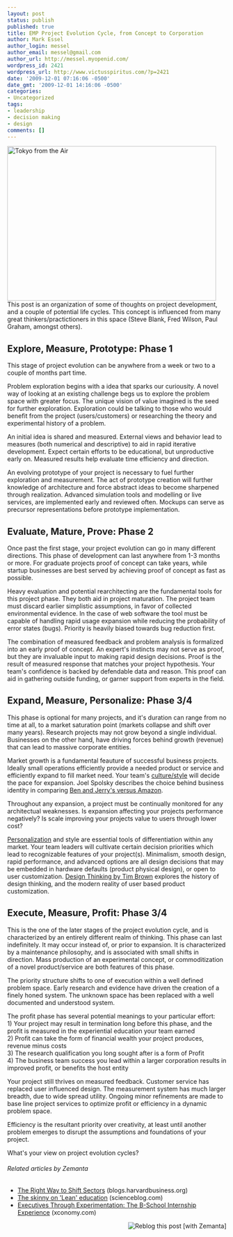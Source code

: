```yaml
---
layout: post
status: publish
published: true
title: EMP Project Evolution Cycle, from Concept to Corporation
author: Mark Essel
author_login: messel
author_email: messel@gmail.com
author_url: http://messel.myopenid.com/
wordpress_id: 2421
wordpress_url: http://www.victusspiritus.com/?p=2421
date: '2009-12-01 07:16:06 -0500'
date_gmt: '2009-12-01 14:16:06 -0500'
categories:
- Uncategorized
tags:
- leadership
- decision making
- design
comments: []
---
```

<p><a href="http://www.stuckincustoms.com"><img class="aligncenter size-large wp-image-2420" title="Tokyo from the Air" src="{{ site.url }}/assets/2009/12/4140101118_9c3da57ffe_o-1024x716.jpg" alt="Tokyo from the Air" width="480" height="355" /></a><br />
This post is an organization of some of thoughts on project development, and a couple of potential life cycles. This concept is influenced from many great thinkers/practictioners in this space (Steve Blank, Fred Wilson, Paul Graham, amongst others).</p>
<h2>Explore, Measure, Prototype: Phase 1</h2>
<p>This stage of project evolution can be anywhere from a week or two to a couple of months part time.</p>
<p>Problem exploration begins with a idea that sparks our curiousity. A novel way of looking at an existing challenge begs us to explore the problem space with greater focus. The unique vision of value imagined is the seed for further exploration. Exploration could be talking to those who would benefit from the project (users/customers) or researching the theory and experimental history of a problem.</p>
<p>An initial idea is shared and measured. External views and behavior lead to measures (both numerical and descriptive) to aid in rapid iterative development. Expect certain efforts to be educational, but unproductive early on. Measured results help evaluate time efficiency and direction.</p>
<p>An evolving prototype of your project is necessary to fuel further exploration and measurement. The act of prototype creation will further knowledge of architecture and force abstract ideas to become sharpened through realization. Advanced simulation tools and modelling or live services, are implemented early and reviewed often. Mockups can serve as precursor representations before prototype implementation.</p>
<h2>Evaluate, Mature, Prove: Phase 2</h2>
<p>Once past the first stage, your project evolution can go in many different directions. This phase of development can last anywhere from 1-3 months or more. For graduate projects proof of concept can take years, while startup businesses are best served by achieving proof of concept as fast as possible.</p>
<p>Heavy evaluation and potential rearchitecting are the fundamental tools for this project phase. They both aid in project maturation. The project team must discard earlier simplistic assumptions, in favor of collected environmental evidence. In the case of web software the tool must be capable of handling rapid usage expansion while reducing the probability of error states (bugs). Priority is heavily biased towards bug reduction first.</p>
<p>The combination of measured feedback and problem analysis is formalized into an early proof of concept. An expert's instincts may not serve as proof, but they are invaluable input to making rapid design decisions. Proof is the result of measured response that matches your project hypothesis. Your team's confidence is backed by defendable data and reason. This proof can aid in gathering outside funding, or garner support from experts in the field.</p>
<h2>Expand, Measure, Personalize: Phase 3/4</h2>
<p>This phase is optional for many projects, and it's duration can range from no time at all, to a market saturation point (markets collapse and shift over many years). Research projects may not grow beyond a single individual. Businesses on the other hand, have driving forces behind growth (revenue) that can lead to massive corporate entities.</p>
<p>Market growth is a fundamental feauture of successful business projects. Ideally small operations efficiently provide a needed product or service and efficiently expand to fill market need. Your team's <a href="http://victusfate.github.io/victusspiritus/uncategorized/2009/06/01/the-importance-of-corporate-culture/">culture/style</a> will decide the pace for expansion. Joel Spolsky describes the choice behind business identity in comparing <a href="http://www.joelonsoftware.com/articles/fog0000000056.html">Ben and Jerry's versus Amazon</a>.</p>
<p>Throughout any expansion, a project must be continually monitored for any architectual weaknesses. Is expansion affecting your projects performance negatively? Is scale improving your projects value to users through lower cost?</p>
<p><a href="http://victusfate.github.io/victusspiritus/uncategorized/2009/07/09/personalization-market-influencers/">Personalization</a> and style are essential tools of differentiation within any market. Your team leaders will cultivate certain  decision priorities which lead to recognizable features of your project(s). Minimalism, smooth design, rapid performance, and advanced options are all design decisions that may be embedded in hardware defaults (product physical design), or open to user customization. <a href="http://victusfate.github.io/victusspiritus/uncategorized/2009/10/02/design-thinking-with-tim-brown/">Design Thinking by Tim Brown</a> explores the history of design thinking, and the modern reality of user based product customization.</p>
<h2>Execute, Measure, Profit: Phase 3/4</h2>
<p>This is the one of the later stages of the project evolution cycle, and is characterized by an entirely different realm of thinking. This phase can last indefinitely. It may occur instead of, or prior to expansion. It is characterized by a maintenance philosophy, and is associated with small shifts in direction. Mass production of an experimental concept, or commoditization of a novel product/service are both features of this phase.</p>
<p>The priority structure shifts to one of execution within a well defined problem space. Early research and evidence have driven the creation of a finely honed system. The unknown space has been replaced with a well documented and understood system.</p>
<p>The profit phase has several potential meanings to your particular effort:<br />
1) Your project may result in termination long before this phase, and the profit is measured in the experiential education your team earned<br />
2) Profit can take the form of financial wealth your project produces, revenue minus costs<br />
3) The research qualification you long sought after is a form of Profit<br />
4) The business team success you lead within a larger corporation results in improved profit, or benefits the host entity</p>
<p>Your project still thrives on measured feedback. Customer service has replaced user influenced design. The measurement system has much larger breadth, due to wide spread utility. Ongoing minor refinements are made to base line project services to optimize profit or efficiency in a dynamic problem space.</p>
<p>Efficiency is the resultant priority over creativity, at least until another problem emerges to disrupt the assumptions and foundations of your project.</p>
<p>What's your view on project evolution cycles?</p>
<h6 class="zemanta-related-title" style="font-size: 1em;">Related articles by Zemanta</h6>
<ul class="zemanta-article-ul">
<li class="zemanta-article-ul-li"><a href="http://blogs.harvardbusiness.org/cs/2009/10/the_right_way_to_shift_sectors.html">The Right Way to Shift Sectors</a> (blogs.harvardbusiness.org)</li>
<li class="zemanta-article-ul-li"><a href="http://www.scienceblog.com/cms/skinny-lean-education-25601.html">The skinny on 'Lean' education</a> (scienceblog.com)</li>
<li class="zemanta-article-ul-li"><a href="http://www.xconomy.com/boston/2009/10/21/executives-through-experimentation-the-b-school-internship-experience/">Executives Through Experimentation: The B-School Internship Experience</a> (xconomy.com)</li>
</ul>
<div class="zemanta-pixie" style="margin-top: 10px; height: 15px;"><a class="zemanta-pixie-a" title="Reblog this post [with Zemanta]" href="http://reblog.zemanta.com/zemified/9c08bd3f-0754-4b0f-886f-656f856e9f65/"><img class="zemanta-pixie-img" style="border: none; float: right;" src="http://img.zemanta.com/reblog_e.png?x-id=9c08bd3f-0754-4b0f-886f-656f856e9f65" alt="Reblog this post [with Zemanta]" /></a><span class="zem-script more-related pretty-attribution"><script src="http://static.zemanta.com/readside/loader.js" type="text/javascript"></script></span></div>
